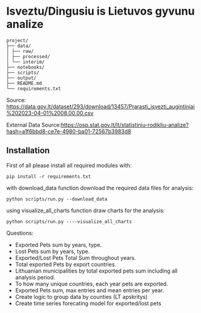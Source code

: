 # Isveztu/Dingusiu is Lietuvos gyvunu analize


```
project/
├── data/
│ ├── raw/
│ ├── processed/
│ └── interim/
├── notebooks/
├── scripts/
├── output/
├── README.md
└── requirements.txt
```


Source: https://data.gov.lt/dataset/293/download/13457/Prarasti_isvezti_augintiniai%202023-04-01%2008.00.00.csv

External Data Source:https://osp.stat.gov.lt/lt/statistiniu-rodikliu-analize?hash=a1f6bbd8-ce7e-4980-ba01-72567b3983d8

## Installation

First of all please install all required modules with:
```
pip install -r requirements.txt
```

with download_data function download the required data files for analysis:
```
python scripts/run.py --download_data
```

using visualize_all_charts function draw charts for the analysis:
```
python scripts/run.py ----visualize_all_charts
```

Questions:
* Exported Pets sum by years, type.
* Lost Pets sum by years, type.
* Exported/Lost Pets Total Sum throughout years.
* Total exported Pets by export countries.
* Lithuanian municipalities by total exported pets sum including all analysis period.
* To how many unique countries, each year pets are exported.
* Exported Pets sum, max entries and mean entries per year.
* Create logic to group data by counties (LT apskritys)
* Create time series forecating model for exported/lost pets
